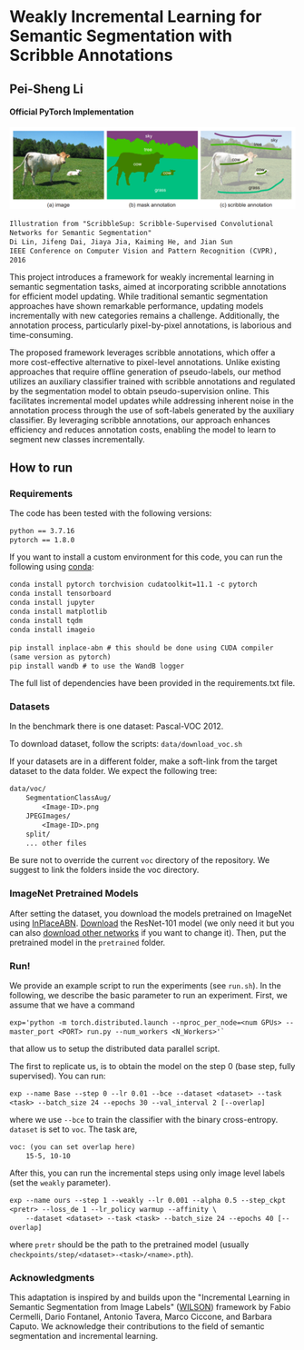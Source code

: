 # Weakly Incremental Learning for Semantic Segmentation with Scribble Annotations
## Pei-Sheng Li
#### Official PyTorch Implementation

![method](https://raw.githubusercontent.com/Baconbuilder/Scribble_WILSON/master/docs/graph.png)
```
Illustration from "ScribbleSup: Scribble-Supervised Convolutional Networks for Semantic Segmentation"
Di Lin, Jifeng Dai, Jiaya Jia, Kaiming He, and Jian Sun
IEEE Conference on Computer Vision and Pattern Recognition (CVPR), 2016
```

This project introduces a framework for weakly incremental learning in semantic segmentation tasks, aimed at incorporating scribble annotations for efficient model updating. While traditional semantic segmentation approaches have shown remarkable performance, updating models incrementally with new categories remains a challenge. Additionally, the annotation process, particularly pixel-by-pixel annotations, is laborious and time-consuming.

The proposed framework leverages scribble annotations, which offer a more cost-effective alternative to pixel-level annotations. Unlike existing approaches that require offline generation of pseudo-labels, our method utilizes an auxiliary classifier trained with scribble annotations and regulated by the segmentation model to obtain pseudo-supervision online. This facilitates incremental model updates while addressing inherent noise in the annotation process through the use of soft-labels generated by the auxiliary classifier. By leveraging scribble annotations, our approach enhances efficiency and reduces annotation costs, enabling the model to learn to segment new classes incrementally.

## How to run
### Requirements
The code has been tested with the following versions:
```
python == 3.7.16
pytorch == 1.8.0
```
If you want to install a custom environment for this code, you can run the following using [conda](https://docs.conda.io/projects/conda/en/latest/commands/install.html):
```
conda install pytorch torchvision cudatoolkit=11.1 -c pytorch
conda install tensorboard
conda install jupyter
conda install matplotlib
conda install tqdm
conda install imageio

pip install inplace-abn # this should be done using CUDA compiler (same version as pytorch)
pip install wandb # to use the WandB logger
```
The full list of dependencies have been provided in the requirements.txt file.

### Datasets 
In the benchmark there is one dataset: Pascal-VOC 2012.


To download dataset, follow the scripts: `data/download_voc.sh`


If your datasets are in a different folder, make a soft-link from the target dataset to the data folder.
We expect the following tree:
```
data/voc/
    SegmentationClassAug/
        <Image-ID>.png
    JPEGImages/
        <Image-ID>.png
    split/
    ... other files 

```
Be sure not to override the current `voc` directory of the repository. 
We suggest to link the folders inside the voc directory.


### ImageNet Pretrained Models
After setting the dataset, you download the models pretrained on ImageNet using [InPlaceABN](https://github.com/mapillary/inplace_abn).
[Download](https://drive.google.com/file/d/1rQd-NoZuCsGZ7_l_X9GO1GGiXeXHE8CT/view) the ResNet-101 model (we only need it but you can also [download other networks](https://github.com/mapillary/inplace_abn) if you want to change it).
Then, put the pretrained model in the `pretrained` folder.

### Run!
We provide an example script to run the experiments (see `run.sh`).
In the following, we describe the basic parameter to run an experiment.
First, we assume that we have a command 
```
exp='python -m torch.distributed.launch --nproc_per_node=<num GPUs> --master_port <PORT> run.py --num_workers <N_Workers>'`
```
that allow us to setup the distributed data parallel script.

The first to replicate us, is to obtain the model on the step 0 (base step, fully supervised). You can run:
```
exp --name Base --step 0 --lr 0.01 --bce --dataset <dataset> --task <task> --batch_size 24 --epochs 30 --val_interval 2 [--overlap]
```
where we use `--bce` to train the classifier with the binary cross-entropy. `dataset` is set to `voc`. The task 
are, 
```
voc: (you can set overlap here)
    15-5, 10-10
```

After this, you can run the incremental steps using only image level labels (set the `weakly` parameter).
```
exp --name ours --step 1 --weakly --lr 0.001 --alpha 0.5 --step_ckpt <pretr> --loss_de 1 --lr_policy warmup --affinity \ 
    --dataset <dataset> --task <task> --batch_size 24 --epochs 40 [--overlap]
```
where `pretr` should be the path to the pretrained model (usually `checkpoints/step/<dataset>-<task>/<name>.pth`). 



### Acknowledgments
This adaptation is inspired by and builds upon the "Incremental Learning in Semantic Segmentation from Image Labels" ([WILSON](https://github.com/fcdl94/WILSON)) framework by Fabio Cermelli, Dario Fontanel, Antonio Tavera, Marco Ciccone, and Barbara Caputo. We acknowledge their contributions to the field of semantic segmentation and incremental learning.
